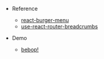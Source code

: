 - Reference
  - [react-burger-menu](https://github.com/negomi/react-burger-menu)
  - [use-react-router-breadcrumbs](https://github.com/icd2k3/use-react-router-breadcrumbs)

- Demo
  - [bebop!](https://66k39n.sse.codesandbox.io/)
